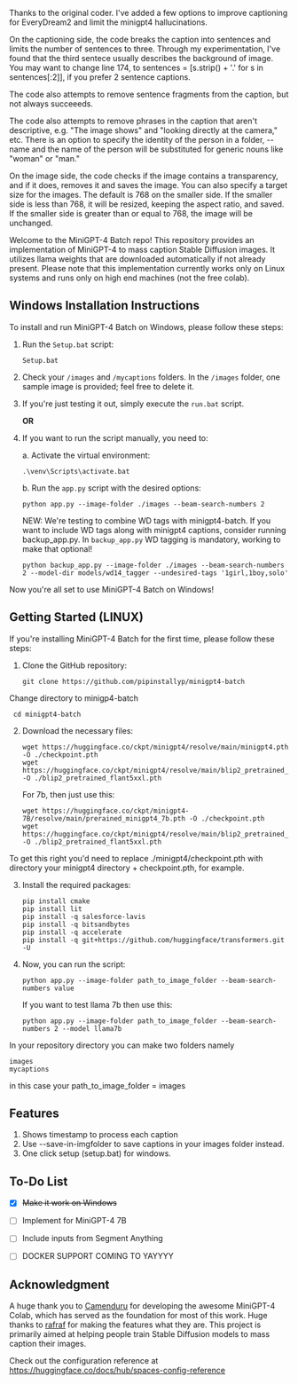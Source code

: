 Thanks to the original coder.  I've added a few options to improve captioning for EveryDream2 and limit the minigpt4 hallucinations.

On the captioning side, the code breaks the caption into sentences and limits the number of sentences to three.  Through my experimentation, I've found that the third sentece usually describes the background of image. You may want to change line 174, to sentences = [s.strip() + '.' for s in sentences[:2]], if you prefer 2 sentence captions.

The code also attempts to remove sentence fragments from the caption, but not always succeeeds. 

The code also attempts to remove phrases in the caption that aren't descriptive, e.g. "The image shows" and "looking directly at the camera," etc.
There is an option to specify the identity of the person in a folder,  --name and the name of the person will be substituted for generic nouns like "woman" or "man." 

On the image side, the  code checks if the image contains a transparency, and if it does, removes it and saves the image.
You can also specify a target size for the images.  The default is 768 on the smaller side.  If the smaller side is less than 768, it will be resized, keeping the aspect ratio, and saved.  If the smaller side is greater than or equal to 768, the image will be unchanged.







Welcome to the MiniGPT-4 Batch repo! This repository provides an implementation of MiniGPT-4 to mass caption Stable Diffusion images. It utilizes llama weights that are downloaded automatically if not already present. Please note that this implementation currently works only on Linux systems and runs only on high end machines (not the free colab).

## Windows Installation Instructions

To install and run MiniGPT-4 Batch on Windows, please follow these steps:

1. Run the `Setup.bat` script:

   ```
   Setup.bat
   ```

2. Check your `/images` and `/mycaptions` folders. In the `/images` folder, one sample image is provided; feel free to delete it.

3. If you're just testing it out, simply execute the `run.bat` script.

   **OR**

3. If you want to run the script manually, you need to:

   a. Activate the virtual environment:

   ```
   .\venv\Scripts\activate.bat
   ```

   b. Run the `app.py` script with the desired options:

   ```
   python app.py --image-folder ./images --beam-search-numbers 2
   ```

   NEW: We're testing to combine WD tags with minigpt4-batch. If you want to include WD tags along with minigpt4 captions, consider running backup_app.py. In `backup_app.py` WD tagging is mandatory, working to make that optional!

   ```
   python backup_app.py --image-folder ./images --beam-search-numbers 2 --model-dir models/wd14_tagger --undesired-tags '1girl,1boy,solo'
   ```

Now you're all set to use MiniGPT-4 Batch on Windows!

## Getting Started (LINUX)

If you're installing MiniGPT-4 Batch for the first time, please follow these steps:

1. Clone the GitHub repository:

   ```git
   git clone https://github.com/pipinstallyp/minigpt4-batch
   ```
Change directory to minigp4-batch

  ```
   cd minigpt4-batch
   ```
2. Download the necessary files:

   ```
   wget https://huggingface.co/ckpt/minigpt4/resolve/main/minigpt4.pth -O ./checkpoint.pth
   wget https://huggingface.co/ckpt/minigpt4/resolve/main/blip2_pretrained_flant5xxl.pth -O ./blip2_pretrained_flant5xxl.pth
   ```

   For 7b, then just use this:
   ```
   wget https://huggingface.co/ckpt/minigpt4-7B/resolve/main/prerained_minigpt4_7b.pth -O ./checkpoint.pth
   wget https://huggingface.co/ckpt/minigpt4/resolve/main/blip2_pretrained_flant5xxl.pth -O ./blip2_pretrained_flant5xxl.pth
   ```

To get this right you'd need to replace ./minigpt4/checkpoint.pth with directory your minigpt4 directory + checkpoint.pth, for example. 

3. Install the required packages:

   ```
   pip install cmake
   pip install lit
   pip install -q salesforce-lavis
   pip install -q bitsandbytes
   pip install -q accelerate
   pip install -q git+https://github.com/huggingface/transformers.git -U
   ```

5. Now, you can run the script:

   ```
   python app.py --image-folder path_to_image_folder --beam-search-numbers value
   ```
   
   If you want to test llama 7b then use this:
   
   ```
   python app.py --image-folder path_to_image_folder --beam-search-numbers 2 --model llama7b
   ```
   
In your repository directory you can make two folders namely
```
images  
mycaptions
```

in this case your path_to_image_folder = images
## Features
1. Shows timestamp to process each caption
2. Use --save-in-imgfolder to save captions in your images folder instead.
3. One click setup (setup.bat) for windows.

## To-Do List

- [x] ~~Make it work on Windows~~
- [ ] Implement for MiniGPT-4 7B
- [ ] Include inputs from Segment Anything
- [ ] DOCKER SUPPORT COMING TO YAYYYY


## Acknowledgment

A huge thank you to [Camenduru](https://github.com/camenduru) for developing the awesome MiniGPT-4 Colab, which has served as the foundation for most of this work. Huge thanks to [rafraf](https://www.instagram.com/rafstahelin/) for making the features what they are. This project is primarily aimed at helping people train Stable Diffusion models to mass caption their images.

Check out the configuration reference at https://huggingface.co/docs/hub/spaces-config-reference
